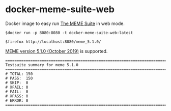 # docker-meme-suite-web

Docker image to easy run [The MEME Suite](http://meme-suite.org) in web mode.

```shell
$docker run -p 8080:8080 -t docker-meme-suite-web:latest

$firefox http://localhost:8080/meme_5.1.0/
```

[MEME version 5.1.0 (October 2019)](http://meme-suite.org/doc/release-notes.html) is supported.

```shell
============================================================================
Testsuite summary for meme 5.1.0
============================================================================
# TOTAL: 150
# PASS:  150
# SKIP:  0
# XFAIL: 0
# FAIL:  0
# XPASS: 0
# ERROR: 0
============================================================================
```
